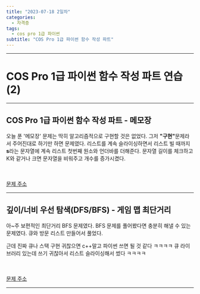 ```yaml
---
title: "2023-07-18 2일차"
categories:
  - 자격증
tags:
  - cos pro 1급 파이썬
subtitle: "COS Pro 1급 파이썬 함수 작성 파트"
---
```

-----
<h1>COS Pro 1급 파이썬 함수 작성 파트 연습 (2)</h1>

-----
<h2>COS Pro 1급 파이썬 함수 작성 파트 - 메모장</h2>

<script src="https://gist.github.com/harimyong/734d0e6f6356348ee0b1277c7b7b9d6e.js"></script>

<p>오늘 푼 '메모장' 문제는 딱히 알고리즘적으로 구현할 것은 없었다. 그저 <strong>"구현"</strong>문제라서 주어진대로 하기만 하면 문제였다. 리스트를 계속 슬라이싱하면서 리스트 빌 때까지 <strong>s</strong>라는 문자열에 계속 리스트 첫번째 원소와 언더바를 더해준다. 문자열 길이를 체크하고 K와 같거나 크면 문자열을 비워주고 개수를 증가시켰다.</p>

<br><br>
<a href="https://school.programmers.co.kr/learn/courses/11133/lessons/71167">문제 주소</a>

-----
<h2>깊이/너비 우선 탐색(DFS/BFS) - 게임 맵 최단거리</h2>

<script src="https://gist.github.com/harimyong/4385ed0ccf6f4d58ff3bbb3ac97ec743.js"></script>

<p>아~주 보편적인 최단거리 BFS 문제였다. BFS 문제를 풀어봤다면 충분히 해낼 수 있는 문제였다. 큐와 방문 리스트 만들어서 풀었다.</p>
<p>근데 진짜 큐나 스택 구현 귀찮으면 c++말고 파이썬 쓰면 될 것 같다 ㅋㅋㅋㅋ 큐 라이브러리 있는데 쓰기 귀찮아서 리스트 슬라이싱해서 썼다 ㅋㅋㅋㅋ</p>

<br><br>
<a href="https://school.programmers.co.kr/learn/courses/30/lessons/1844">문제 주소</a>

-----
